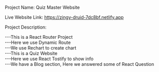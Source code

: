 Project Name: Quiz Master Website

Live Website Link: https://zingy-druid-7dc8bf.netlify.app

Project Description: 

---This is a React Router Project <br>
---Here we use Dynamic Route <br>
---We use Rechart to create chart <br>
---This is a Quiz Website <br>
---Here we use React Tostify to show info <br>
---We have a Blog section, Here we answered some of React Question

